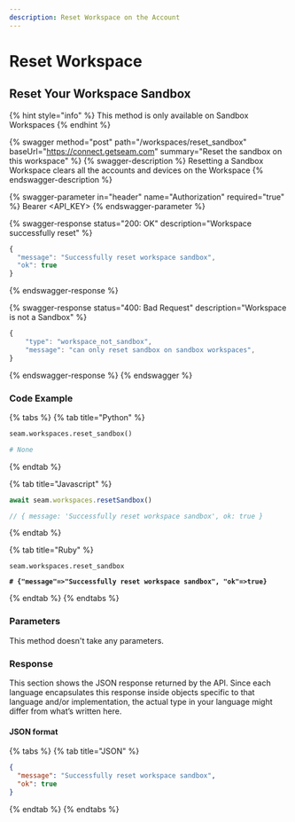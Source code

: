 ```yaml
---
description: Reset Workspace on the Account
---
```


# Reset Workspace

## Reset Your Workspace Sandbox

{% hint style="info" %}
This method is only available on Sandbox Workspaces
{% endhint %}

{% swagger method="post" path="/workspaces/reset_sandbox" baseUrl="https://connect.getseam.com" summary="Reset the sandbox on this workspace" %}
{% swagger-description %}
Resetting a Sandbox Workspace clears all the accounts and devices on the Workspace
{% endswagger-description %}

{% swagger-parameter in="header" name="Authorization" required="true" %}
Bearer <API_KEY>
{% endswagger-parameter %}

{% swagger-response status="200: OK" description="Workspace successfully reset" %}
```javascript
{
  "message": "Successfully reset workspace sandbox",
  "ok": true
}
```
{% endswagger-response %}

{% swagger-response status="400: Bad Request" description="Workspace is not a Sandbox" %}
```javascript
{
    "type": "workspace_not_sandbox",
    "message": "can only reset sandbox on sandbox workspaces",
}
```
{% endswagger-response %}
{% endswagger %}

### Code Example

{% tabs %}
{% tab title="Python" %}
```python
seam.workspaces.reset_sandbox()

# None
```
{% endtab %}

{% tab title="Javascript" %}
```javascript
await seam.workspaces.resetSandbox()

// { message: 'Successfully reset workspace sandbox', ok: true }
```
{% endtab %}

{% tab title="Ruby" %}
<pre class="language-ruby"><code class="lang-ruby">seam.workspaces.reset_sandbox

<strong># {"message"=>"Successfully reset workspace sandbox", "ok"=>true}
</strong></code></pre>
{% endtab %}
{% endtabs %}

### Parameters

This method doesn't take any parameters.

### Response

This section shows the JSON response returned by the API. Since each language encapsulates this response inside objects specific to that language and/or implementation, the actual type in your language might differ from what’s written here.

#### JSON format

{% tabs %}
{% tab title="JSON" %}
```json
{
  "message": "Successfully reset workspace sandbox",
  "ok": true
}
```
{% endtab %}
{% endtabs %}
